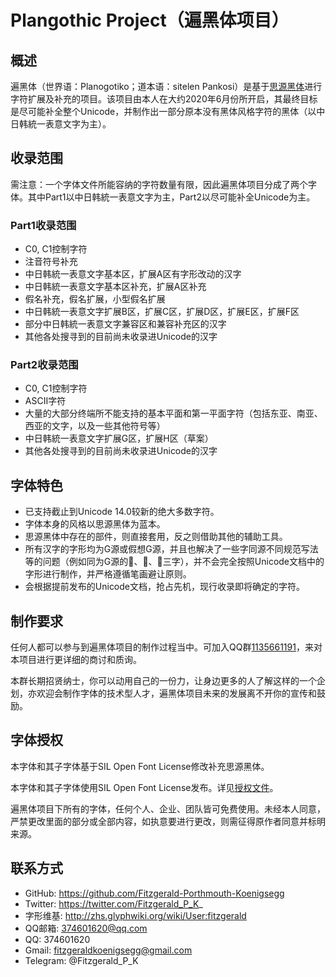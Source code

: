 # Plangothic Project（遍黑体项目）
## 概述
遍黑体（世界语：Planogotiko；道本语：sitelen Pankosi）是基于[思源黑体](https://github.com/adobe-fonts/source-han-sans)进行字符扩展及补充的项目。该项目由本人在大约2020年6月份所开启，其最终目标是尽可能补全整个Unicode，并制作出一部分原本没有黑体风格字符的黑体（以中日韩統一表意文字为主）。
## 收录范围
需注意：一个字体文件所能容纳的字符数量有限，因此遍黑体项目分成了两个字体。其中Part1以中日韩統一表意文字为主，Part2以尽可能补全Unicode为主。
### Part1收录范围
- C0, C1控制字符
- 注音符号补充
- 中日韩統一表意文字基本区，扩展A区有字形改动的汉字
- 中日韩統一表意文字基本区补充，扩展A区补充
- 假名补充，假名扩展，小型假名扩展
- 中日韩統一表意文字扩展B区，扩展C区，扩展D区，扩展E区，扩展F区
- 部分中日韩統一表意文字兼容区和兼容补充区的汉字
- 其他各处搜寻到的目前尚未收录进Unicode的汉字
### Part2收录范围
- C0, C1控制字符
- ASCII字符
- 大量的大部分终端所不能支持的基本平面和第一平面字符（包括东亚、南亚、西亚的文字，以及一些其他符号等）
- 中日韩統一表意文字扩展G区，扩展H区（草案）
- 其他各处搜寻到的目前尚未收录进Unicode的汉字
## 字体特色
- 已支持截止到Unicode 14.0较新的绝大多数字符。
- 字体本身的风格以思源黑体为蓝本。
- 思源黑体中存在的部件，则直接套用，反之则借助其他的辅助工具。
- 所有汉字的字形均为G源或假想G源，并且也解决了一些字同源不同规范写法等的问题（例如同为G源的𰃙、𰃜、𰃟三字），并不会完全按照Unicode文档中的字形进行制作，并严格遵循笔画避让原则。
- 会根据提前发布的Unicode文档，抢占先机，现行收录即将确定的字符。
## 制作要求
任何人都可以参与到遍黑体项目的制作过程当中。可加入QQ群[1135661191](https://jq.qq.com/?_wv=1027&k=xRTzFAfD)，来对本项目进行更详细的商讨和质询。

本群长期招贤纳士，你可以动用自己的一份力，让身边更多的人了解这样的一个企划，亦欢迎会制作字体的技术型人才，遍黑体项目未来的发展离不开你的宣传和鼓励。
## 字体授权
本字体和其子字体基于SIL Open Font License修改补充思源黑体。

本字体和其子字体使用SIL Open Font License发布。详见[授权文件](LICENSE.txt)。

遍黑体项目下所有的字体，任何个人、企业、团队皆可免费使用。未经本人同意，严禁更改里面的部分或全部内容，如执意要进行更改，则需征得原作者同意并标明来源。
## 联系方式
- GitHub: https://github.com/Fitzgerald-Porthmouth-Koenigsegg
- Twitter: https://twitter.com/Fitzgerald_P_K_
- 字形维基: http://zhs.glyphwiki.org/wiki/User:fitzgerald
- QQ邮箱: 374601620@qq.com
- QQ: 374601620
- Gmail: fitzgeraldkoenigsegg@gmail.com
- Telegram: @Fitzgerald_P_K
